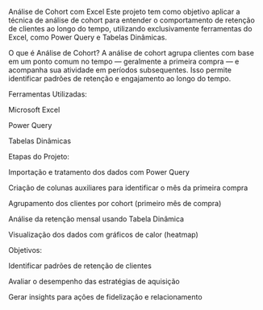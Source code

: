  Análise de Cohort com Excel
Este projeto tem como objetivo aplicar a técnica de análise de cohort para entender o comportamento de retenção de clientes ao longo do tempo, utilizando exclusivamente ferramentas do Excel, como Power Query e Tabelas Dinâmicas.

 O que é Análise de Cohort?
A análise de cohort agrupa clientes com base em um ponto comum no tempo — geralmente a primeira compra — e acompanha sua atividade em períodos subsequentes. Isso permite identificar padrões de retenção e engajamento ao longo do tempo.

Ferramentas Utilizadas:

Microsoft Excel

Power Query

Tabelas Dinâmicas

Etapas do Projeto:

Importação e tratamento dos dados com Power Query

Criação de colunas auxiliares para identificar o mês da primeira compra

Agrupamento dos clientes por cohort (primeiro mês de compra)

Análise da retenção mensal usando Tabela Dinâmica

Visualização dos dados com gráficos de calor (heatmap)

Objetivos:

Identificar padrões de retenção de clientes

Avaliar o desempenho das estratégias de aquisição

Gerar insights para ações de fidelização e relacionamento
